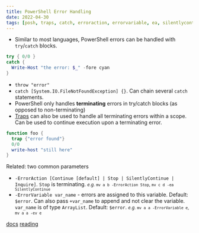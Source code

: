```yaml
---
title: PowerShell Error Handling
date: 2022-04-30
tags: [posh, traps, catch, erroraction, errorvariable, ea, silentlycontinue]
---
```


- Similar to most languages, PowerShell errors can be handled with `try`/`catch` blocks. 

```powershell
try { 0/0 }
catch {
  Write-Host "the error: $_" -fore cyan
}
```

- `throw "error"`
- `catch [System.IO.FileNotFoundException] {}`. Can chain several `catch` statements.
- PowerShell only handles **terminating** errors in try/catch blocks (as opposed to non-terminating)
- [Traps](https://docs.microsoft.com/en-us/powershell/module/microsoft.powershell.core/about/about_trap) can also be used to handle all terminating errors within a scope. Can be used to continue execution upon a terminating error. 

```powershell
function foo {
  trap {"error found"}
  0/0
  write-host "still here"
}
```


Related: two common parameters
* `-ErrorAction [Continue [default] | Stop | SilentlyContinue | Inquire]`. `Stop` is terminating. <small><i>e.g.</i> `mv a b -ErrorAction Stop`, `mv c d -ea SilentlyContinue`</small>
* `-ErrorVariable var_name` - errors are assigned to this variable. Default: `$error`. Can also pass `+var_name` to append and not clear the variable. `var_name` is of type `ArrayList`. Default: `$error`. <small><i>e.g.</i> `mv a a -ErrorVariable e`, `mv a a -ev e`</i></small>


[docs](https://docs.microsoft.com/en-us/powershell/module/microsoft.powershell.core/about/about_try_catch_finally) 
[reading](https://docs.microsoft.com/en-us/powershell/scripting/learn/deep-dives/everything-about-exceptions)
